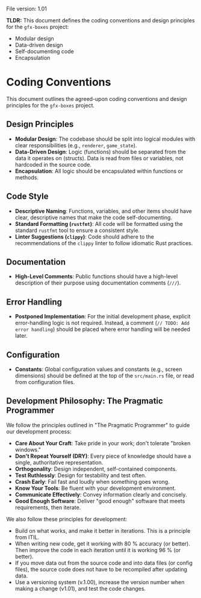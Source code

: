 File version: 1.01

**TLDR:**
This document defines the coding conventions and design principles for the `gfx-boxes` project:
* Modular design
* Data-driven design
* Self-documenting code
* Encapsulation

# Coding Conventions

This document outlines the agreed-upon coding conventions and design principles for the `gfx-boxes` project.

## Design Principles

- **Modular Design**: The codebase should be split into logical modules with clear responsibilities (e.g., `renderer`, `game_state`).
- **Data-Driven Design**: Logic (functions) should be separated from the data it operates on (structs). Data is read from files or variables, not hardcoded in the source code.
- **Encapsulation**: All logic should be encapsulated within functions or methods.

## Code Style

- **Descriptive Naming**: Functions, variables, and other items should have clear, descriptive names that make the code self-documenting.
- **Standard Formatting (`rustfmt`)**: All code will be formatted using the standard `rustfmt` tool to ensure a consistent style.
- **Linter Suggestions (`clippy`)**: Code should adhere to the recommendations of the `clippy` linter to follow idiomatic Rust practices.

## Documentation

- **High-Level Comments**: Public functions should have a high-level description of their purpose using documentation comments (`///`).

## Error Handling

- **Postponed Implementation**: For the initial development phase, explicit error-handling logic is not required. Instead, a comment (`// TODO: Add error handling`) should be placed where error handling will be needed later.

## Configuration

- **Constants**: Global configuration values and constants (e.g., screen dimensions) should be defined at the top of the `src/main.rs` file, or read from configuration files.

## Development Philosophy: The Pragmatic Programmer

We follow the principles outlined in "The Pragmatic Programmer" to guide our
development process:

- **Care About Your Craft**: Take pride in your work; don't tolerate "broken
  windows."
- **Don't Repeat Yourself (DRY)**: Every piece of knowledge should have a single, authoritative representation.
- **Orthogonality**: Design independent, self-contained components.
- **Test Ruthlessly**: Design for testability and test often.
- **Crash Early**: Fail fast and loudly when something goes wrong.
- **Know Your Tools**: Be fluent with your development environment.
- **Communicate Effectively**: Convey information clearly and concisely.
- **Good Enough Software**: Deliver "good enough" software that meets requirements, then iterate.

We also follow these principles for development:

- Build on what works, and make it better in iterations. This is a principle from ITIL.
- When writing new code, get it working with 80 % accuracy (or better). Then improve the code in each iteration until it is working 96 % (or better).
- If you move data out from the source code and into data files (or config files), the source code does not have to be recompiled after updating data.
- Use a versioning system (v.1.00), increase the version number when making a change (v1.01), and test the code changes.
